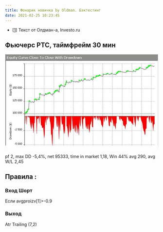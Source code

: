 ```yaml
---
title: Фонарик новичка by Oldman. Бэктестинг
date: 2021-02-25 10:23:45
---
```



* <p>[<a href="https://github.com/Ragve-hub/scribble/blob/gh-pages/images/StatOldman.doc">1</a>]        Текст от Олдман-а, Investo.ru </p>


## Фьючерс РТС, таймфрейм 30 мин

<img src="https://raw.githubusercontent.com/Ragve-hub/scribble/gh-pages/images/fonarik_backtest.jpg" alt="Фундаментальный анализ">

pf 2, max DD -5,4%, net 95333, time in market 1,18,
Win 44% avg 290, avg W/L 2,45

## Правила :

### Вход Шорт
Если avgproizv[1]>-0.9

### Выход
Atr Trailing (7,2)
